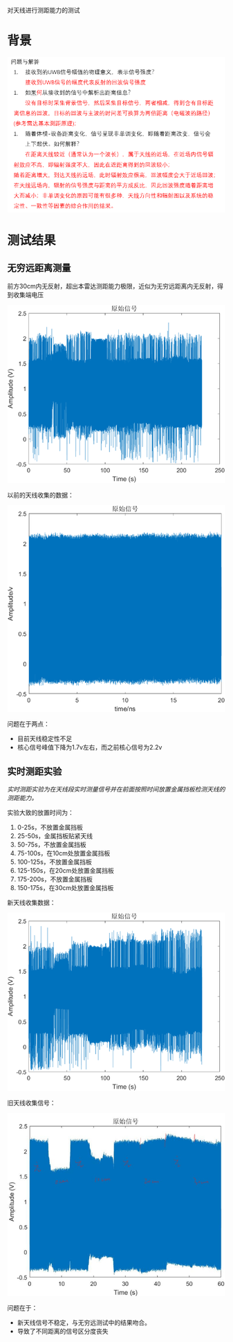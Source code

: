 
 对天线进行测距能力的测试

# 背景

![](report/attachments/96251ac46494ab01294e570e352c426.png)

# 测试结果

## 无穷远距离测量

前方30cm内无反射，超出本雷达测距能力极限，近似为无穷远距离内无反射，得到收集端电压

![](report/attachments/7983094eb03d1dcc285edf9c1768018.png)

以前的天线收集的数据：

![](report/attachments/f5d557933b15f8ea7f6861f70663d13.png)

问题在于两点：

* 目前天线稳定性不足
* 核心信号峰值下降为1.7v左右，而之前核心信号为2.2v

## 实时测距实验

*实时测距实验为在天线段实时测量信号并在前面按照时间放置金属挡板检测天线的测距能力。*

实验大致的放置时间为：
1. 0-25s，不放置金属挡板
2. 25-50s，金属挡板贴紧天线
3. 50-75s，不放置金属挡板
4. 75-100s，在10cm处放置金属挡板
5. 100-125s，不放置金属挡板
6. 125-150s，在20cm处放置金属挡板
7. 175-200s，不放置金属挡板
8. 150-175s，在30cm处放置金属挡板

新天线收集数据：

![](report/attachments/abaec3368e16f2c9be67b5edbba39be.png)

旧天线收集信号：

![](report/attachments/ac4c5aa53392835d3db04a78e73476b.png)

问题在于：

* 新天线信号不稳定，与无穷远测试中的结果吻合。
* 导致了不同距离的信号区分度丧失
